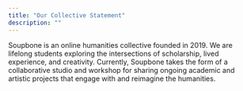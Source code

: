 ```yaml
---
title: "Our Collective Statement"
description: ""
---
```


Soupbone is an online humanities collective founded in 2019. We are lifelong students exploring the intersections of scholarship, lived experience, and creativity. Currently, Soupbone takes the form of a collaborative studio and workshop for sharing ongoing academic and artistic projects that engage with and reimagine the humanities.
